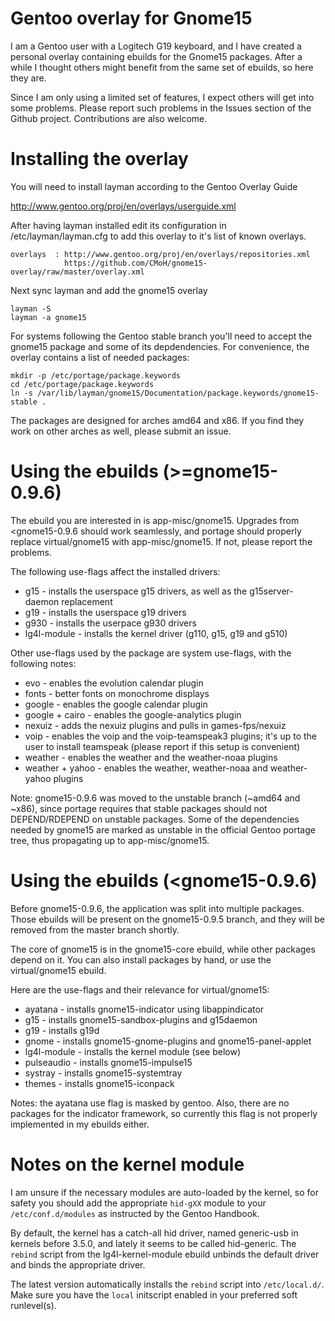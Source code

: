 Gentoo overlay for Gnome15
==========================

I am a Gentoo user with a Logitech G19 keyboard, and I have created a personal overlay containing ebuilds for the Gnome15 packages. After a while I thought others might benefit from the same set of ebuilds, so here they are.

Since I am only using a limited set of features, I expect others will get into some problems. Please report such problems in the Issues section of the Github project. Contributions are also welcome.



Installing the overlay
======================

You will need to install layman according to the Gentoo Overlay Guide

http://www.gentoo.org/proj/en/overlays/userguide.xml

After having layman installed edit its configuration in /etc/layman/layman.cfg to add this overlay to it's list of known overlays.


    overlays  : http://www.gentoo.org/proj/en/overlays/repositories.xml
                https://github.com/CMoH/gnome15-overlay/raw/master/overlay.xml

Next sync layman and add the gnome15 overlay

    layman -S
    layman -a gnome15

For systems following the Gentoo stable branch you'll need to accept the gnome15 package and some of its depdendencies. For convenience, the overlay contains a list of needed packages:

    mkdir -p /etc/portage/package.keywords
    cd /etc/portage/package.keywords
    ln -s /var/lib/layman/gnome15/Documentation/package.keywords/gnome15-stable .

The packages are designed for arches amd64 and x86. If you find they work on other arches as well, please submit an issue.

Using the ebuilds (>=gnome15-0.9.6)
========================================

The ebuild you are interested in is app-misc/gnome15. Upgrades from <gnome15-0.9.6 should work seamlessly, and portage should properly replace virtual/gnome15 with app-misc/gnome15. If not, please report the problems.

The following use-flags affect the installed drivers:

* g15 - installs the userspace g15 drivers, as well as the g15server-daemon replacement
* g19 - installs the userspace g19 drivers
* g930 - installs the userpace g930 drivers
* lg4l-module - installs the kernel driver (g110, g15, g19 and g510)

Other use-flags used by the package are system use-flags, with the following notes:

* evo - enables the evolution calendar plugin
* fonts - better fonts on monochrome displays
* google - enables the google calendar plugin
* google + cairo - enables the google-analytics plugin
* nexuiz - adds the nexuiz plugins and pulls in games-fps/nexuiz
* voip - enables the voip and the voip-teamspeak3 plugins; it's up to the user to install teamspeak (please report if this setup is convenient)
* weather - enables the weather and the weather-noaa plugins
* weather + yahoo - enables the weather, weather-noaa and weather-yahoo plugins

Note: gnome15-0.9.6 was moved to the unstable branch (~amd64 and ~x86), since portage requires that stable packages should not DEPEND/RDEPEND on unstable packages. Some of the dependencies needed by gnome15 are marked as unstable in the official Gentoo portage tree, thus propagating up to app-misc/gnome15.


Using the ebuilds (<gnome15-0.9.6)
========================================

Before gnome15-0.9.6, the application was split into multiple packages. Those ebuilds will be present on the gnome15-0.9.5 branch, and they will be removed from the master branch shortly.

The core of gnome15 is in the gnome15-core ebuild, while other packages depend on it. You can also install packages by hand, or use the virtual/gnome15 ebuild.

Here are the use-flags and their relevance for virtual/gnome15:

* ayatana - installs gnome15-indicator using libappindicator
* g15 - installs gnome15-sandbox-plugins and g15daemon
* g19 - installs g19d
* gnome - installs gnome15-gnome-plugins and gnome15-panel-applet
* lg4l-module - installs the kernel module (see below)
* pulseaudio - installs gnome15-impulse15
* systray - installs gnome15-systemtray
* themes - installs gnome15-iconpack

Notes: the ayatana use flag is masked by gentoo. Also, there are no packages for the indicator framework, so currently this flag is not properly implemented in my ebuilds either.



Notes on the kernel module
==========================

I am unsure if the necessary modules are auto-loaded by the kernel, so for safety you should add the appropriate `hid-gXX` module to your `/etc/conf.d/modules` as instructed by the Gentoo Handbook.

By default, the kernel has a catch-all hid driver, named generic-usb in kernels before 3.5.0, and lately it seems to be called hid-generic. The `rebind` script from the lg4l-kernel-module ebuild unbinds the default driver and binds the appropriate driver.

The latest version automatically installs the `rebind` script into `/etc/local.d/`. Make sure you have the `local` initscript enabled in your preferred soft runlevel(s).
